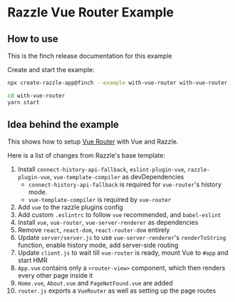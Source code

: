 # Razzle Vue Router Example

## How to use

<!-- START install generated instructions please keep comment here to allow auto update -->
<!-- DON'T EDIT THIS SECTION, INSTEAD RE-RUN yarn update-examples TO UPDATE -->
This is the finch release documentation for this example

Create and start the example:

```bash
npx create-razzle-app@finch --example with-vue-router with-vue-router

cd with-vue-router
yarn start
```
<!-- END install generated instructions please keep comment here to allow auto update -->

## Idea behind the example
This shows how to setup [Vue Router](https://router.vuejs.org/) with Vue and Razzle.

Here is a list of changes from Razzle's base template:
  1. Install `connect-history-api-fallback`, `eslint-plugin-vue`, `razzle-plugin-vue`, `vue-template-compiler` as devDependencies
      * `connect-history-api-fallback` is required for `vue-router`'s history mode.
      * `vue-template-compiler` is required by `vue-router`
  2. Add `vue` to the razzle plugins config
  3. Add custom `.eslintrc` to follow `vue` recommended, and `babel-eslint`
  4. Install `vue`, `vue-router`, `vue-server-renderer` as dependencies
  4. Remove `react`, `react-dom`, `react-router-dom` entirely
  5. Update `server/server.js` to use `vue-server-renderer`'s `renderToString` function, enable history mode, add server-side routing
  6. Update `client.js` to wait till `vue-router` is ready, mount Vue to `#app` and start HMR
  7. `App.vue` contains only a `<router-view>` component, which then renders every other page inside it
  8. `Home.vue`, `About.vue` and `PageNotFound.vue` are added
  9. `router.js` exports a `VueRouter` as well as setting up the page routes

